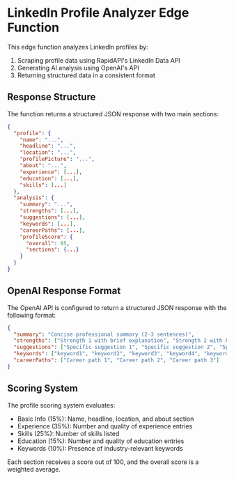 # LinkedIn Profile Analyzer Edge Function

This edge function analyzes LinkedIn profiles by:

1. Scraping profile data using RapidAPI's LinkedIn Data API
2. Generating AI analysis using OpenAI's API
3. Returning structured data in a consistent format

## Response Structure

The function returns a structured JSON response with two main sections:

```json
{
  "profile": {
    "name": "...",
    "headline": "...",
    "location": "...",
    "profilePicture": "...",
    "about": "...",
    "experience": [...],
    "education": [...],
    "skills": [...]
  },
  "analysis": {
    "summary": "...",
    "strengths": [...],
    "suggestions": [...],
    "keywords": [...],
    "careerPaths": [...],
    "profileScore": {
      "overall": 85,
      "sections": {...}
    }
  }
}
```

## OpenAI Response Format

The OpenAI API is configured to return a structured JSON response with the following format:

```json
{
  "summary": "Concise professional summary (2-3 sentences)",
  "strengths": ["Strength 1 with brief explanation", "Strength 2 with brief explanation", "Strength 3 with brief explanation", "Strength 4 with brief explanation"],
  "suggestions": ["Specific suggestion 1", "Specific suggestion 2", "Specific suggestion 3"],
  "keywords": ["keyword1", "keyword2", "keyword3", "keyword4", "keyword5", "keyword6"],
  "careerPaths": ["Career path 1", "Career path 2", "Career path 3"]
}
```

## Scoring System

The profile scoring system evaluates:

- Basic Info (15%): Name, headline, location, and about section
- Experience (35%): Number and quality of experience entries
- Skills (25%): Number of skills listed
- Education (15%): Number and quality of education entries
- Keywords (10%): Presence of industry-relevant keywords

Each section receives a score out of 100, and the overall score is a weighted average.
